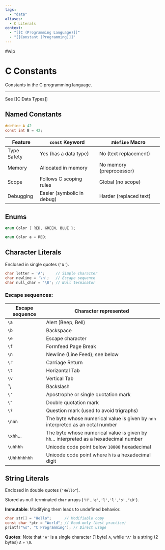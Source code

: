 ```yaml
---
tags:
  - "data"
aliases:
  - C Literals
context:
  - "[[C (Programming Language)]]"
  - "[[Constant (Programming)]]"
---
```


#wip

# C Constants

Constants in the C programming language.

---

See [[C Data Types]]

## Named Constants

```c
#define A 42
const int B = 42;
```

| Feature     | `const` Keyword            | `#define` Macro          |
| ----------- | -------------------------- | ------------------------ |
| Type Safety | Yes (has a data type)      | No (text replacement)    |
| Memory      | Allocated in memory        | No memory (preprocessor) |
| Scope       | Follows C scoping rules    | Global (no scope)        |
| Debugging   | Easier (symbolic in debug) | Harder (replaced text)   |

## Enums

```c
enum Color { RED, GREEN, BLUE };

enum Color a = RED;
```

## Character Literals

Enclosed in single quotes (`'A'`).

```c
char letter = 'A';     // Simple character
char newline = '\n';   // Escape sequence
char null_char = '\0'; // Null terminator
```

### Escape sequences:

| Escape sequence | Character represented                                                                |
| --------------- | ------------------------------------------------------------------------------------ |
| `\a`            | Alert (Beep, Bell)                                                                   |
| `\b`            | Backspace                                                                            |
| `\e`            | Escape character                                                                     |
| `\f`            | Formfeed Page Break                                                                  |
| `\n`            | Newline (Line Feed); see below                                                       |
| `\r`            | Carriage Return                                                                      |
| `\t`            | Horizontal Tab                                                                       |
| `\v`            | Vertical Tab                                                                         |
| `\\             | Backslash                                                                            |
| `\'`            | Apostrophe or single quotation mark                                                  |
| `\"`            | Double quotation mark                                                                |
| `\?`            | Question mark (used to avoid trigraphs)                                              |
| `\nnn`          | The byte whose numerical value is given by `nnn` interpreted as an octal number      |
| `\xhh`...       | The byte whose numerical value is given by `hh`… interpreted as a hexadecimal number |
| `\uhhhh`        | Unicode code point below `10000` hexadecimal                                         |
| `\Uhhhhhhhh`    | Unicode code point where `h` is a hexadecimal digit                                  |

## String Literals

Enclosed in double quotes (`"Hello"`).

Stored as null-terminated `char` arrays (`'H','e','l','l','o','\0'`).

**Immutable**: Modifying them leads to undefined behavior.

```c
char str[] = "Hello";      // Modifiable copy
const char *ptr = "World"; // Read-only (best practice)
printf("%s", "C Programming"); // Direct usage
```

**Quotes**: Note that `'A'` is a single character (1 byte) `A`, while `"A"` is a string (2 bytes) `A` + `\0`.
